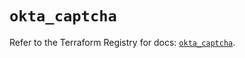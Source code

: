 # `okta_captcha`

Refer to the Terraform Registry for docs: [`okta_captcha`](https://registry.terraform.io/providers/okta/okta/4.18.0/docs/resources/captcha).
